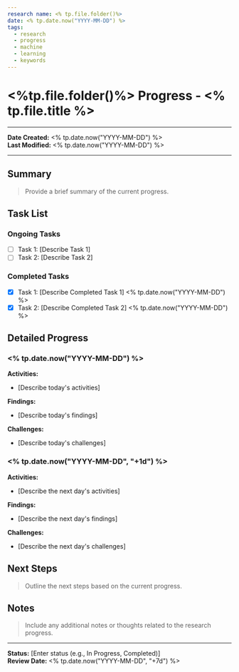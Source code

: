 ```yaml
---
research name: <% tp.file.folder()%>
date: <% tp.date.now("YYYY-MM-DD") %>
tags:
  - research
  - progress
  - machine
  - learning
  - keywords
---
```


# <%tp.file.folder()%> Progress - <% tp.file.title %>

---

**Date Created:** <% tp.date.now("YYYY-MM-DD") %>  
**Last Modified:** <% tp.date.now("YYYY-MM-DD") %>

---

## Summary
> Provide a brief summary of the current progress.

## Task List
### Ongoing Tasks
- [ ] Task 1: [Describe Task 1]
- [ ] Task 2: [Describe Task 2]

### Completed Tasks
- [x] Task 1: [Describe Completed Task 1] <% tp.date.now("YYYY-MM-DD") %>
- [x] Task 2: [Describe Completed Task 2] <% tp.date.now("YYYY-MM-DD") %>

## Detailed Progress
### <% tp.date.now("YYYY-MM-DD") %>
**Activities:**
- [Describe today's activities]

**Findings:**
- [Describe today's findings]

**Challenges:**
- [Describe today's challenges]

### <% tp.date.now("YYYY-MM-DD", "+1d") %>
**Activities:**
- [Describe the next day's activities]

**Findings:**
- [Describe the next day's findings]

**Challenges:**
- [Describe the next day's challenges]

## Next Steps
> Outline the next steps based on the current progress.

## Notes
> Include any additional notes or thoughts related to the research progress.

---

**Status:** [Enter status (e.g., In Progress, Completed)]  
**Review Date:** <% tp.date.now("YYYY-MM-DD", "+7d") %>  <!-- Review date set to one week from now -->